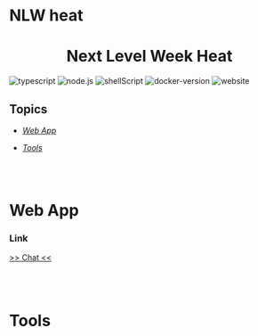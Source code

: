 # NLW heat

##  

<h1 align="center">Next Level Week Heat</h1>
<!-- <div align="center"> 
  <img src="https://github.com/ArthurMaverick/ezops-test-arthursantos/blob/dev/docs/images/26FPJGjhefSJuaRhu.gif" width="600" /> 
</div> -->
  

![typescript](https://img.shields.io/badge/TypeScript-007ACC?style=for-the-badge&logo=typescript&logoColor=white) ![node.js](https://img.shields.io/badge/Node.js-43853D?style=for-the-badge&logo=node.js&logoColor=white
)   ![shellScript](https://img.shields.io/badge/Shell_Script-121011?style=for-the-badge&logo=gnu-bash&logoColor=white)  ![docker-version](https://img.shields.io/docker/v/arthursantos2228/realtime-chat/latest?style=for-the-badge) ![website](https://img.shields.io/website?style=for-the-badge&up_message=ok&url=https%3A%2F%2Fwww.arthursantos.tech)



## Topics

 <!-- -  [_Install_](#install) -->
 -  [_Web App_](#web-app)
 <!-- -  [_Challenges_](#challenges) -->
 -  [_Tools_](#tools)




<!-- # Install <a name="install"></a>

  - _expect the local environment to have docker, git and curl installed_
  ### **localhost**
    
  ```bash

  git clone https://github.com/ArthurMaverick/ezops-test-arthursantos.git . \
  && docker-compose up -d \
  && curl http://www.localhost:3000
  
  ``` -->

<br />
<br />

# Web App  <a name="web-app"></a>

  ### **Link** 
   [>> Chat <<](https://nlwheat.arthursantos.tech:2083/github) 


<!-- # Challenges <a name="challenges"></a>

- [x] **new feature**

-  [x] **pipeline for CI/CD**

- [x] **run docker app** -->


<br />
<br />

# Tools <a name="tools"></a>
<!-- 
## Devops

 github Actions | public cloud | cloud flare | docker | portainer
:------------ | :-------------| :-------------| :-------------| :-------------
:heavy_check_mark: | :heavy_check_mark: |  :heavy_check_mark: | :heavy_check_mark: | :heavy_check_mark:

## Back-end

 socketIO Server | express | typescript
:------------ | :-------------| :-------------| :-------------
:heavy_check_mark:  |  :heavy_check_mark: | :heavy_check_mark:

## Front-end

 Next.js | styled-components | socketIO Client | typescript
:------------ | :-------------| :-------------| :-------------
:heavy_check_mark: | :heavy_check_mark: |  :heavy_check_mark: | :heavy_check_mark: -->
